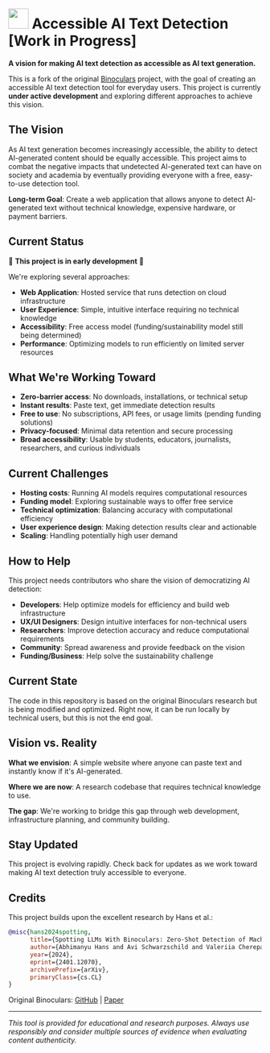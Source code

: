 # <img src="./assets/bino-logo.svg" width=40 style="padding-top: 0px"/> Accessible AI Text Detection [Work in Progress]

**A vision for making AI text detection as accessible as AI text generation.**

This is a fork of the original [Binoculars](https://github.com/ahans30/Binoculars) project, with the goal of creating an accessible AI text detection tool for everyday users. This project is currently **under active development** and exploring different approaches to achieve this vision.

## The Vision

As AI text generation becomes increasingly accessible, the ability to detect AI-generated content should be equally accessible. This project aims to combat the negative impacts that undetected AI-generated text can have on society and academia by eventually providing everyone with a free, easy-to-use detection tool.

**Long-term Goal**: Create a web application that allows anyone to detect AI-generated text without technical knowledge, expensive hardware, or payment barriers.

## Current Status

🚧 **This project is in early development** 🚧

We're exploring several approaches:
- **Web Application**: Hosted service that runs detection on cloud infrastructure
- **User Experience**: Simple, intuitive interface requiring no technical knowledge
- **Accessibility**: Free access model (funding/sustainability model still being determined)
- **Performance**: Optimizing models to run efficiently on limited server resources

## What We're Working Toward

- **Zero-barrier access**: No downloads, installations, or technical setup
- **Instant results**: Paste text, get immediate detection results
- **Free to use**: No subscriptions, API fees, or usage limits (pending funding solutions)
- **Privacy-focused**: Minimal data retention and secure processing
- **Broad accessibility**: Usable by students, educators, journalists, researchers, and curious individuals

## Current Challenges

- **Hosting costs**: Running AI models requires computational resources
- **Funding model**: Exploring sustainable ways to offer free service
- **Technical optimization**: Balancing accuracy with computational efficiency
- **User experience design**: Making detection results clear and actionable
- **Scaling**: Handling potentially high user demand

## How to Help

This project needs contributors who share the vision of democratizing AI detection:

- **Developers**: Help optimize models for efficiency and build web infrastructure
- **UX/UI Designers**: Design intuitive interfaces for non-technical users
- **Researchers**: Improve detection accuracy and reduce computational requirements
- **Community**: Spread awareness and provide feedback on the vision
- **Funding/Business**: Help solve the sustainability challenge

## Current State

The code in this repository is based on the original Binoculars research but is being modified and optimized. Right now, it can be run locally by technical users, but this is not the end goal.

## Vision vs. Reality

**What we envision**: A simple website where anyone can paste text and instantly know if it's AI-generated.

**Where we are now**: A research codebase that requires technical knowledge to use.

**The gap**: We're working to bridge this gap through web development, infrastructure planning, and community building.

## Stay Updated

This project is evolving rapidly. Check back for updates as we work toward making AI text detection truly accessible to everyone.

## Credits

This project builds upon the excellent research by Hans et al.:

```bibtex
@misc{hans2024spotting,
      title={Spotting LLMs With Binoculars: Zero-Shot Detection of Machine-Generated Text}, 
      author={Abhimanyu Hans and Avi Schwarzschild and Valeriia Cherepanova and Hamid Kazemi and Aniruddha Saha and Micah Goldblum and Jonas Geiping and Tom Goldstein},
      year={2024},
      eprint={2401.12070},
      archivePrefix={arXiv},
      primaryClass={cs.CL}
}
```

Original Binoculars: [GitHub](https://github.com/ahans30/Binoculars) | [Paper](https://arxiv.org/abs/2401.12070)

---

*This tool is provided for educational and research purposes. Always use responsibly and consider multiple sources of evidence when evaluating content authenticity.*

